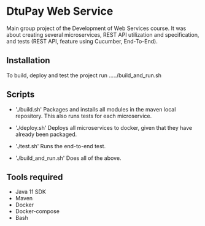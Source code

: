 # DtuPay Web Service
Main group project of the Development of Web Services course. It was about creating several microservices, REST API utilization and specification, and tests (REST API, feature using Cucumber, End-To-End).

## Installation

To build, deploy and test the project run
...../build_and_run.sh

## Scripts
- './build.sh'
  Packages and installs all modules in the maven local repository. This also runs tests for each microservice.

- './deploy.sh'
  Deploys all microservices to docker, given that they have already been packaged.

- './test.sh'
  Runs the end-to-end test.

- './build_and_run.sh'
  Does all of the above.

## Tools required 
- Java 11 SDK
- Maven
- Docker
- Docker-compose
- Bash

  

